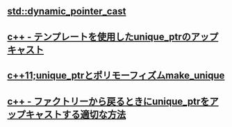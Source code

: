 ## [std::dynamic_pointer_cast](https://code.i-harness.com/ja-jp/q/67b16d)
## [c++ - テンプレートを使用したunique_ptrのアップキャスト](https://tutorialmore.com/questions-790795.htm)
## [c++11;unique_ptrとポリモーフィズムmake_unique](http://k-hiura.cocolog-nifty.com/blog/2017/07/c11unique_ptr-9.html)
## [c++ - ファクトリーから戻るときにunique_ptrをアップキャストする適切な方法](https://tutorialmore.com/questions-2685783.htm)
